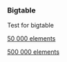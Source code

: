 ### Bigtable

Test for bigtable

[50 000 elements](https://pofigizm.github.io/bigtable/)

[500 000 elements](https://pofigizm.github.io/bigtable/?500000)
